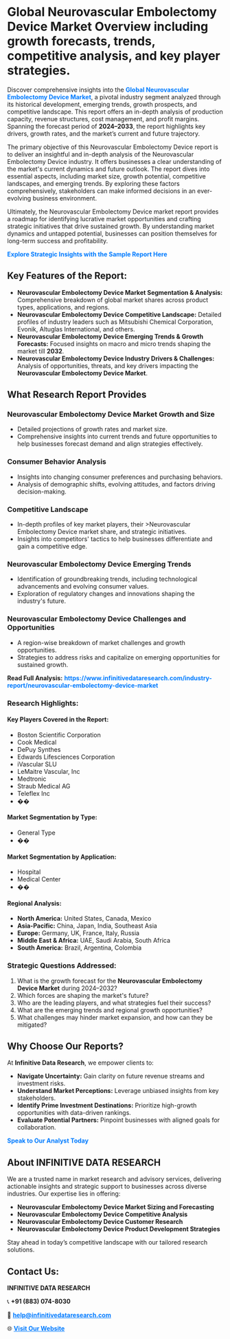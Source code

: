 <h1>Global Neurovascular Embolectomy Device Market Overview including growth forecasts, trends, competitive analysis, and key player strategies.</h1>
<p>
Discover comprehensive insights into the 
<a href="https://www.infinitivedataresearch.com/industry-report/neurovascular-embolectomy-device-market" rel="dofollow" style="color: #007BFF; text-decoration: none;"><strong>Global Neurovascular Embolectomy Device Market</strong></a>, a pivotal industry segment analyzed through its historical development, emerging trends, growth prospects, and competitive landscape. This report offers an in-depth analysis of production capacity, revenue structures, cost management, and profit margins. Spanning the forecast period of <strong>2024–2033</strong>, the report highlights key drivers, growth rates, and the market’s current and future trajectory.
</p>
<p>
The primary objective of this Neurovascular Embolectomy Device report is to deliver an insightful and in-depth analysis of the Neurovascular Embolectomy Device industry. It offers businesses a clear understanding of the market's current dynamics and future outlook. The report dives into essential aspects, including market size, growth potential, competitive landscapes, and emerging trends. By exploring these factors comprehensively, stakeholders can make informed decisions in an ever-evolving business environment.
</p>
<p>
Ultimately, the Neurovascular Embolectomy Device market report provides a roadmap for identifying lucrative market opportunities and crafting strategic initiatives that drive sustained growth. By understanding market dynamics and untapped potential, businesses can position themselves for long-term success and profitability.
</p>
<p>
<a href="https://www.infinitivedataresearch.com/request-sample/reportId=109275" style="color: #007BFF; text-decoration: none;"><strong>Explore Strategic Insights with the Sample Report Here</strong></a>
</p>

<h2>Key Features of the Report:</h2>
<ul>
<li><strong>Neurovascular Embolectomy Device Market Segmentation & Analysis:</strong> Comprehensive breakdown of global market shares across product types, applications, and regions.</li>
<li><strong>Neurovascular Embolectomy Device Competitive Landscape:</strong> Detailed profiles of industry leaders such as Mitsubishi Chemical Corporation, Evonik, Altuglas International, and others.</li>
<li><strong>Neurovascular Embolectomy Device Emerging Trends & Growth Forecasts:</strong> Focused insights on macro and micro trends shaping the market till <strong>2032</strong>.</li>
<li><strong>Neurovascular Embolectomy Device Industry Drivers & Challenges:</strong> Analysis of opportunities, threats, and key drivers impacting the <strong>Neurovascular Embolectomy Device Market</strong>.</li>
</ul>

<h2>What Research Report Provides</h2>
<h3>Neurovascular Embolectomy Device Market Growth and Size</h3>
<ul>
<li>Detailed projections of growth rates and market size.</li>
<li>Comprehensive insights into current trends and future opportunities to help businesses forecast demand and align strategies effectively.</li>
</ul>

<h3>Consumer Behavior Analysis</h3>
<ul>
<li>Insights into changing consumer preferences and purchasing behaviors.</li>
<li>Analysis of demographic shifts, evolving attitudes, and factors driving decision-making.</li>
</ul>

<h3>Competitive Landscape</h3>
<ul>
<li>In-depth profiles of key market players, their >Neurovascular Embolectomy Device market share, and strategic initiatives.</li>
<li>Insights into competitors' tactics to help businesses differentiate and gain a competitive edge.</li>
</ul>

<h3>Neurovascular Embolectomy Device Emerging Trends</h3>
<ul>
<li>Identification of groundbreaking trends, including technological advancements and evolving consumer values.</li>
<li>Exploration of regulatory changes and innovations shaping the industry's future.</li>
</ul>

<h3>Neurovascular Embolectomy Device Challenges and Opportunities</h3>
<ul>
<li>A region-wise breakdown of market challenges and growth opportunities.</li>
<li>Strategies to address risks and capitalize on emerging opportunities for sustained growth.</li>
</ul>
<p><strong>Read Full Analysis:</strong> <a href="https://www.infinitivedataresearch.com/industry-report/neurovascular-embolectomy-device-market" rel="dofollow" style="color: #007BFF; text-decoration: none;"><strong>https://www.infinitivedataresearch.com/industry-report/neurovascular-embolectomy-device-market</strong></a></p>
<h3>Research Highlights:</h3>
<h4>Key Players Covered in the Report:</h4>
<ul><li>Boston Scientific Corporation</li><li>Cook Medical</li><li>DePuy Synthes</li><li>Edwards Lifesciences Corporation</li><li>iVascular SLU</li><li>LeMaitre Vascular, Inc</li><li>Medtronic</li><li>Straub Medical AG</li><li>Teleflex Inc</li><li>��</li></ul>
<h4>Market Segmentation by Type:</h4>
<ul><li>General Type</li><li>��</li></ul>
<h4>Market Segmentation by Application:</h4>
<ul><li>Hospital</li><li>Medical Center</li><li>��</li></ul>

<h4>Regional Analysis:</h4>
<ul>
<li><strong>North America:</strong> United States, Canada, Mexico</li>
<li><strong>Asia-Pacific:</strong> China, Japan, India, Southeast Asia</li>
<li><strong>Europe:</strong> Germany, UK, France, Italy, Russia</li>
<li><strong>Middle East & Africa:</strong> UAE, Saudi Arabia, South Africa</li>
<li><strong>South America:</strong> Brazil, Argentina, Colombia</li>
</ul>

<h3>Strategic Questions Addressed:</h3>
<ol>
<li>What is the growth forecast for the <strong>Neurovascular Embolectomy Device Market</strong> during 2024–2032?</li>
<li>Which forces are shaping the market's future?</li>
<li>Who are the leading players, and what strategies fuel their success?</li>
<li>What are the emerging trends and regional growth opportunities?</li>
<li>What challenges may hinder market expansion, and how can they be mitigated?</li>
</ol>

<h2>Why Choose Our Reports?</h2>
<p>At <strong>Infinitive Data Research</strong>, we empower clients to:</p>
<ul>
<li><strong>Navigate Uncertainty:</strong> Gain clarity on future revenue streams and investment risks.</li>
<li><strong>Understand Market Perceptions:</strong> Leverage unbiased insights from key stakeholders.</li>
<li><strong>Identify Prime Investment Destinations:</strong> Prioritize high-growth opportunities with data-driven rankings.</li>
<li><strong>Evaluate Potential Partners:</strong> Pinpoint businesses with aligned goals for collaboration.</li>
</ul>
<p><a href="https://www.infinitivedataresearch.com/industry-report/neurovascular-embolectomy-device-market" rel="dofollow" style="color: #007BFF; text-decoration: none;"><strong>Speak to Our Analyst Today</strong></a></p>

<h2>About INFINITIVE DATA RESEARCH</h2>
<p>We are a trusted name in market research and advisory services, delivering actionable insights and strategic support to businesses across diverse industries. Our expertise lies in offering:</p>
<ul>
<li><strong>Neurovascular Embolectomy Device Market Sizing and Forecasting</strong></li>
<li><strong>Neurovascular Embolectomy Device Competitive Analysis</strong></li>
<li><strong>Neurovascular Embolectomy Device Customer Research</strong></li>
<li><strong>Neurovascular Embolectomy Device Product Development Strategies</strong></li>
</ul>
<p>Stay ahead in today’s competitive landscape with our tailored research solutions.</p>

<h2>Contact Us:</h2>
<p><strong>INFINITIVE DATA RESEARCH</strong></p>
<p>📞 <strong>+91 (883) 074-8030</strong></p>
<p>📧 <strong><a href="mailto:help@infinitivedataresearch.com" style="color: #007BFF;">help@infinitivedataresearch.com</a></strong></p>
<p>🌐 <strong><a href="https://www.infinitivedataresearch.com" rel="dofollow" style="color: #007BFF;">Visit Our Website</a></strong></p>
